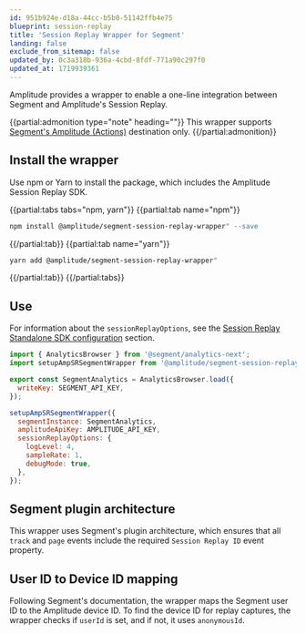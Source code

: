 ```yaml
---
id: 951b924e-d18a-44cc-b5b0-51142ffb4e75
blueprint: session-replay
title: 'Session Replay Wrapper for Segment'
landing: false
exclude_from_sitemap: false
updated_by: 0c3a318b-936a-4cbd-8fdf-771a90c297f0
updated_at: 1719939361
---
```

Amplitude provides a wrapper to enable a one-line integration between Segment and Amplitude's Session Replay.

{{partial:admonition type="note" heading=""}}
This wrapper supports [Segment's Amplitude (Actions)](https://segment.com/docs/connections/destinations/catalog/actions-amplitude/) destination only. 
{{/partial:admonition}}

## Install the wrapper

Use npm or Yarn to install the package, which includes the Amplitude Session Replay SDK.

{{partial:tabs tabs="npm, yarn"}}
{{partial:tab name="npm"}}
```bash
npm install @amplitude/segment-session-replay-wrapper" --save
```
{{/partial:tab}}
{{partial:tab name="yarn"}}
```bash
yarn add @amplitude/segment-session-replay-wrapper"
```
{{/partial:tab}}
{{/partial:tabs}}

## Use

For information about the `sessionReplayOptions`, see the [Session Replay Standalone SDK configuration](/docs/session-replay/session-replay-standalone-sdk#configuration) section.

```js
import { AnalyticsBrowser } from '@segment/analytics-next';
import setupAmpSRSegmentWrapper from '@amplitude/segment-session-replay-wrapper';

export const SegmentAnalytics = AnalyticsBrowser.load({
  writeKey: SEGMENT_API_KEY,
});

setupAmpSRSegmentWrapper({
  segmentInstance: SegmentAnalytics,
  amplitudeApiKey: AMPLITUDE_API_KEY,
  sessionReplayOptions: {
    logLevel: 4,
    sampleRate: 1,
    debugMode: true,
  },
});
```

## Segment plugin architecture

This wrapper uses Segment's plugin architecture, which ensures that all `track` and `page` events include the required `Session Replay ID` event property. 

## User ID to Device ID mapping

Following Segment's documentation, the wrapper maps the Segment user ID to the Amplitude device ID. To find the device ID for replay captures, the wrapper checks if `userId` is set, and if not, it uses `anonymousId`.
